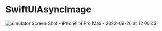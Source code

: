 # SwiftUIAsyncImage
![Simulator Screen Shot - iPhone 14 Pro Max - 2022-09-26 at 12 00 43](https://user-images.githubusercontent.com/67647107/192237997-c51e088e-7490-4f07-9725-7f2579c2f934.png) 

